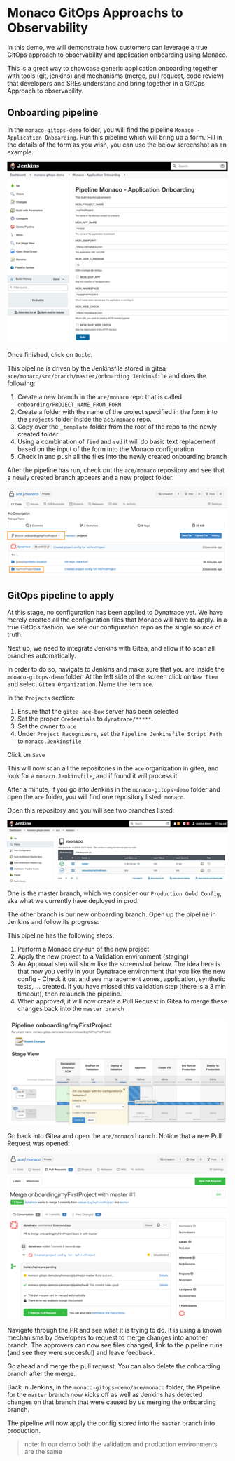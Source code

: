 # Monaco GitOps Approachs to Observability

In this demo, we will demonstrate how customers can leverage a true GitOps approach to observability and application onboarding using Monaco.

This is a great way to showcase generic application onboarding together with tools (git, jenkins) and mechanisms (merge, pull request, code review) that developers and SREs understand and bring together in a GitOps Approach to observability.

## Onboarding pipeline
In the `monaco-gitops-demo` folder, you will find the pipeline `Monaco - Application Onboarding`.
Run this pipeline which will bring up a form.
Fill in the details of the form as you wish, you can use the below screenshot as an example.

![Monaco - Application Onboarding](assets/jenkins_onboarding_pipeline.png)

Once finished, click on `Build`.

This pipeline is driven by the Jenkinsfile stored in gitea `ace/monaco/src/branch/master/onboarding.Jenkinsfile` and does the following:

1. Create a new branch in the `ace/monaco` repo that is called `onboarding/PROJECT_NAME_FROM_FORM` 
2. Create a folder with the name of the project specified in the form into the `projects` folder inside the `ace/monaco` repo.
3. Copy over the `_template` folder from the root of the repo to the newly created folder
4. Using a combination of `find` and `sed` it will do basic text replacement based on the input of the form into the Monaco configuration
5. Check in and push all the files into the newly created onboarding branch

After the pipeline has run, check out the `ace/monaco` repository and see that a newly created branch appears and a new project folder.

![Gitea - Branch and Project created](assets/gitea_branch_project.png)

## GitOps pipeline to apply
At this stage, no configuration has been applied to Dynatrace yet. We have merely created all the configuration files that Monaco will have to apply. In a true GitOps fashion, we see our configuration repo as the single source of truth.

Next up, we need to integrate Jenkins with Gitea, and allow it to scan all branches automatically.

In order to do so, navigate to Jenkins and make sure that you are inside the `monaco-gitops-demo` folder. At the left side of the screen click on `New Item` and select `Gitea Organization`. Name the item `ace`.

In the `Projects` section: 
1. Ensure that the `gitea-ace-box` server has been selected
2. Set the proper `Credentials` to `dynatrace/*****`.
3. Set the owner to `ace`
4. Under `Project Recognizers`, set the `Pipeline Jenkinsfile Script Path` to `monaco.Jenkinsfile`

Click on `Save`

This will now scan all the repositories in the `ace` organization in gitea, and look for a `monaco.Jenkinsfile`, and if found it will process it.

After a minute, if you go into Jenkins in the `monaco-gitops-demo` folder and open the `ace` folder, you will find one repository listed: `monaco`.

Open this repository and you will see two branches listed:

![Pipelines](assets/jenkins_ace_onboarding_pipeline.png)

One is the master branch, which we consider our `Production Gold Config`, aka what we currently have deployed in prod.

The other branch is our new onboarding branch. 
Open up the pipeline in Jenkins and follow its progress:

This pipeline has the following steps:

1. Perform a Monaco dry-run of the new project
2. Apply the new project to a Validation environment (staging)
3. An Approval step will show like the screenshot below. The idea here is that now you verify in your Dynatrace environment that you like the new config - Check it out and see management zones, application, synthetic tests, ... created. If you have missed this validation step (there is a 3 min timeout), then relaunch the pipeline.
4. When approved, it will now create a Pull Request in Gitea to merge these changes back into the `master branch`

![Onboarding pipeline progress](assets/jenkins_onboarding_progress.png)


Go back into Gitea and open the `ace/monaco` branch. Notice that a new Pull Request was opened:

![Pull Request](assets/gitea_pullrequest.png)

Navigate through the PR and see what it is trying to do. It is using a known mechanisms by developers to request to merge changes into another branch. The approvers can now see files changed, link to the pipeline runs (and see they were succesful) and leave feedback.

Go ahead and merge the pull request. You can also delete the onboarding branch after the merge.

Back in Jenkins, in the `monaco-gitops-demo/ace/monaco` folder, the Pipeline for the `master` branch now kicks off as well as Jenkins has detected changes on that branch that were caused by us merging the onboarding branch.

The pipeline will now apply the config stored into the `master` branch into production.

>note: In our demo both the validation and production environments are the same
